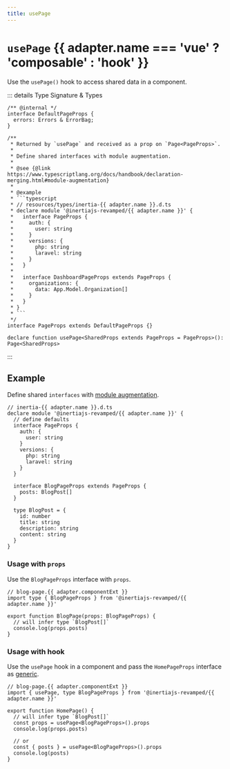 ```yaml
---
title: usePage
---
```


<script setup lang="ts">
import { useRoute } from 'vitepress'
import { useIntegration } from '@/theme/composables/useIntegrations'

const route = useRoute()
const urlParts = route.path.slice(1).split('/')
const adapter = useIntegration(urlParts[1])
</script>

# `usePage` <Badge type="warning">{{ adapter.name === 'vue' ? 'composable' : 'hook' }}</Badge>

Use the `usePage()` hook to access shared data in a component.

::: details Type Signature & Types

```typescript-vue
/** @internal */
interface DefaultPageProps {
  errors: Errors & ErrorBag;
}

/**
 * Returned by `usePage` and received as a prop on `Page<PageProps>`.
 *
 * Define shared interfaces with module augmentation.
 *
 * @see {@link https://www.typescriptlang.org/docs/handbook/declaration-merging.html#module-augmentation}
 *
 * @example
 * ```typescript
 * // resources/types/inertia-{{ adapter.name }}.d.ts
 * declare module '@inertiajs-revamped/{{ adapter.name }}' {
 *   interface PageProps {
 *     auth: {
 *       user: string
 *     }
 *     versions: {
 *       php: string
 *       laravel: string
 *     }
 *   }
 *
 *   interface DashboardPageProps extends PageProps {
 *     organizations: {
 *       data: App.Model.Organization[]
 *     }
 *   }
 * }
 * ```
 */
interface PageProps extends DefaultPageProps {}

declare function usePage<SharedProps extends PageProps = PageProps>(): Page<SharedProps>
```

:::

## Example

Define shared `interfaces` with [module augmentation](https://www.typescriptlang.org/docs/handbook/declaration-merging.html#module-augmentation).

```typescript-vue
// inertia-{{ adapter.name }}.d.ts
declare module '@inertiajs-revamped/{{ adapter.name }}' {
  // define defaults
  interface PageProps {
    auth: {
      user: string
    }
    versions: {
      php: string
      laravel: string
    }
  }

  interface BlogPageProps extends PageProps {
    posts: BlogPost[]
  }

  type BlogPost = {
    id: number
    title: string
    description: string
    content: string
  }
}
```

### Usage with `props`

Use the `BlogPageProps` interface with `props`.

```typescript-vue
// blog-page.{{ adapter.componentExt }}
import type { BlogPageProps } from '@inertiajs-revamped/{{ adapter.name }}'

export function BlogPage(props: BlogPageProps) {
  // will infer type `BlogPost[]`
  console.log(props.posts)
}
```

### Usage with hook

Use the `usePage` hook in a component and pass the `HomePageProps` interface as [generic](https://www.typescriptlang.org/docs/handbook/2/generics.html).

```typescript-vue
// blog-page.{{ adapter.componentExt }}
import { usePage, type BlogPageProps } from '@inertiajs-revamped/{{ adapter.name }}'

export function HomePage() {
  // will infer type `BlogPost[]`
  const props = usePage<BlogPageProps>().props
  console.log(props.posts)

  // or
  const { posts } = usePage<BlogPageProps>().props
  console.log(posts)
}
```
